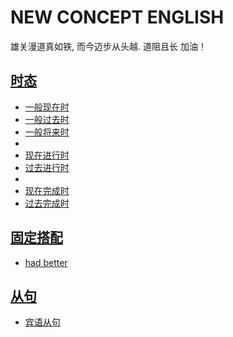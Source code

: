 # NEW CONCEPT ENGLISH
雄关漫道真如铁, 而今迈步从头越. 道阻且长 加油！


## [时态](./时态/review.md)
- [一般现在时](./时态/01一般现在时.md)
- [一般过去时](./时态/02一般过去时.md)
- [一般将来时](./时态/03一般将来时.md)
- 
- [现在进行时](./时态/04现在进行时.md)
- [过去进行时](./时态/05过去进行时.md)
- 
- [现在完成时](./时态/06现在完成时.md)
- [过去完成时](./时态/07过去完成时.md)



## [固定搭配](./固定搭配/review.md)
- [had better](./固定搭配/)



## [从句](./从句/review.md)
- [宾语从句](./从句/宾语从句.md)